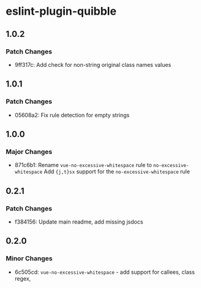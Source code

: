 # eslint-plugin-quibble

## 1.0.2

### Patch Changes

- 9ff317c: Add check for non-string original class names values

## 1.0.1

### Patch Changes

- 05608a2: Fix rule detection for empty strings

## 1.0.0

### Major Changes

- 871c6b1: Rename `vue-no-excessive-whitespace` rule to `no-excessive-whitespace`
  Add `{j,t}sx` support for the `no-excessive-whitespace` rule

## 0.2.1

### Patch Changes

- f384156: Update main readme, add missing jsdocs

## 0.2.0

### Minor Changes

- 6c505cd: `vue-no-excessive-whitespace` - add support for callees, class regex, <script> tag handling
- 6c505cd: Refactor utils into seperate files

## 0.1.4

### Patch Changes

- 74418bc: Update links leading to the repo

## 0.1.3

### Patch Changes

- c89f871: Add or correct package.json fields

## 0.1.2

### Patch Changes

- 0299ae1: Adjust changeset settings, fix grammatical errors in the readme, add FAQ question

## 0.1.1

### Patch Changes

- 55132cc: Improve docs, package description, change rule structure to support eslint config inspector

## 0.1.0

### Minor Changes

- 8a10e79: Add vue-no-excessive-whitespace rule
